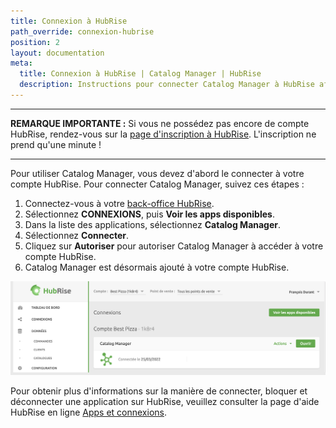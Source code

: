 ```yaml
---
title: Connexion à HubRise
path_override: connexion-hubrise
position: 2
layout: documentation
meta:
  title: Connexion à HubRise | Catalog Manager | HubRise
  description: Instructions pour connecter Catalog Manager à HubRise afin de synchroniser les catalogues depuis votre logiciel de caisse et d'autres systèmes.
---
```


---

**REMARQUE IMPORTANTE :** Si vous ne possédez pas encore de compte HubRise, rendez-vous sur la [page d'inscription à HubRise](https://manager.hubrise.com/signup). L'inscription ne prend qu'une minute !

---

Pour utiliser Catalog Manager, vous devez d'abord le connecter à votre compte HubRise. Pour connecter Catalog Manager, suivez ces étapes :

1. Connectez-vous à votre [back-office HubRise](https://manager.hubrise.com).
2. Sélectionnez **CONNEXIONS**, puis **Voir les apps disponibles**.
3. Dans la liste des applications, sélectionnez **Catalog Manager**.
4. Sélectionnez **Connecter**.
5. Cliquez sur **Autoriser** pour autoriser Catalog Manager à accéder à votre compte HubRise.
6. Catalog Manager est désormais ajouté à votre compte HubRise.

![Bloc Catalog Manager](./images/008-2x-connections.png)

Pour obtenir plus d'informations sur la manière de connecter, bloquer et déconnecter une application sur HubRise, veuillez consulter la page d'aide HubRise en ligne [Apps et connexions](/docs/connections).
